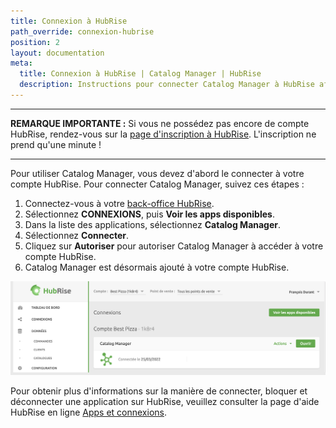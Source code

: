 ```yaml
---
title: Connexion à HubRise
path_override: connexion-hubrise
position: 2
layout: documentation
meta:
  title: Connexion à HubRise | Catalog Manager | HubRise
  description: Instructions pour connecter Catalog Manager à HubRise afin de synchroniser les catalogues depuis votre logiciel de caisse et d'autres systèmes.
---
```


---

**REMARQUE IMPORTANTE :** Si vous ne possédez pas encore de compte HubRise, rendez-vous sur la [page d'inscription à HubRise](https://manager.hubrise.com/signup). L'inscription ne prend qu'une minute !

---

Pour utiliser Catalog Manager, vous devez d'abord le connecter à votre compte HubRise. Pour connecter Catalog Manager, suivez ces étapes :

1. Connectez-vous à votre [back-office HubRise](https://manager.hubrise.com).
2. Sélectionnez **CONNEXIONS**, puis **Voir les apps disponibles**.
3. Dans la liste des applications, sélectionnez **Catalog Manager**.
4. Sélectionnez **Connecter**.
5. Cliquez sur **Autoriser** pour autoriser Catalog Manager à accéder à votre compte HubRise.
6. Catalog Manager est désormais ajouté à votre compte HubRise.

![Bloc Catalog Manager](./images/008-2x-connections.png)

Pour obtenir plus d'informations sur la manière de connecter, bloquer et déconnecter une application sur HubRise, veuillez consulter la page d'aide HubRise en ligne [Apps et connexions](/docs/connections).
